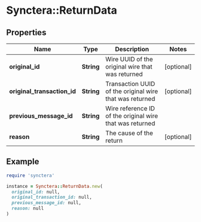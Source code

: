 # Synctera::ReturnData

## Properties

| Name | Type | Description | Notes |
| ---- | ---- | ----------- | ----- |
| **original_id** | **String** | Wire UUID of the original wire that was returned | [optional] |
| **original_transaction_id** | **String** | Transaction UUID of the original wire that was returned | [optional] |
| **previous_message_id** | **String** | Wire reference ID of the original wire that was returned |  |
| **reason** | **String** | The cause of the return | [optional] |

## Example

```ruby
require 'synctera'

instance = Synctera::ReturnData.new(
  original_id: null,
  original_transaction_id: null,
  previous_message_id: null,
  reason: null
)
```

